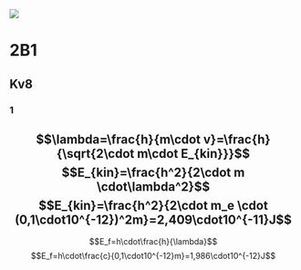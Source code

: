 ![](_Templates/back1.jpg#background_fade)
# 2B1
## Kv8
### 1
 $$\lambda=\frac{h}{m\cdot v}=\frac{h}{\sqrt{2\cdot m\cdot E_{kin}}}$$
$$E_{kin}=\frac{h^2}{2\cdot m \cdot\lambda^2}$$
$$E_{kin}=\frac{h^2}{2\cdot m_e \cdot (0,1\cdot10^{-12})^2m}=2,409\cdot10^{-11}J$$
---
$$E_f=h\cdot\frac{h}{\lambda}$$
$$E_f=h\cdot\frac{c}{0,1\cdot10^{-12}m}=1,986\cdot10^{-12}J$$
